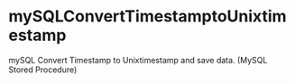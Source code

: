 mySQLConvertTimestamptoUnixtimestamp
====================================

mySQL Convert Timestamp to Unixtimestamp and save data. (MySQL Stored Procedure)
